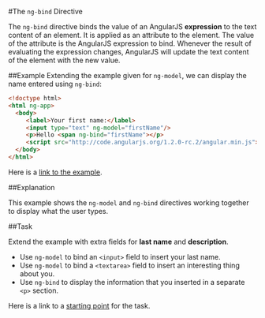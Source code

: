 #The `ng-bind` Directive

The `ng-bind` directive binds the value of an AngularJS **expression** to the text content of an element. It is applied as an attribute to the element. The value of the attribute is the AngularJS expression to bind. Whenever the result of evaluating the expression changes, AngularJS will update the text content of the element with the new value.

##Example
Extending the example given for `ng-model`, we can display the name entered using `ng-bind`:

```html
<!doctype html>
<html ng-app>
  <body>
     <label>Your first name:</label>
     <input type="text" ng-model="firstName"/>
     <p>Hello <span ng-bind="firstName"></p>
     <script src="http://code.angularjs.org/1.2.0-rc.2/angular.min.js"></script>
  </body>
</html>
```

Here is a [link to the example](example).

##Explanation

This example shows the `ng-model` and `ng-bind` directives working together to display what the
user types.

##Task

Extend the example with extra fields for **last name** and **description**.

* Use `ng-model` to bind an `<input>` field to insert your last name.
* Use `ng-model` to bind a `<textarea>` field to insert an interesting thing about you.
* Use `ng-bind` to display the information that you inserted in a separate `<p>` section.

Here is a link to a [starting point](task-start) for the task.